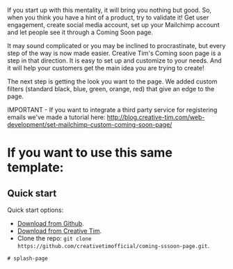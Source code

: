 
If you start up with this mentality, it will bring you nothing but good. So, when you think you have a hint of a product, try to validate it! Get user engagement, create social media account, set up your Mailchimp account and let people see it through a Coming Soon page.

It may sound complicated or you may be inclined to procrastinate, but every step of the way is now made easier. Creative Tim's Coming soon page is a step in that direction. It is easy to set up and customize to your needs. And it will help your customers get the main idea you are trying to create!

The next step is getting the look you want to the page. We added custom filters (standard black, blue, green, orange, red) that give an edge to the page.

IMPORTANT - If you want to integrate a third party service for registering emails we've made a tutorial here:  http://blog.creative-tim.com/web-development/set-mailchimp-custom-coming-soon-page/

# If you want to use this same template:

## Quick start

Quick start options:

- [Download from Github](https://github.com/creativetimofficial/coming-sssoon-page.git).
- [Download from Creative Tim](https://www.creative-tim.com/product/coming-sssoon-page).
- Clone the repo: `git clone https://github.com/creativetimofficial/coming-sssoon-page.git`.

```
# splash-page
